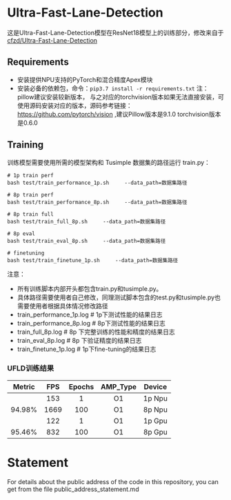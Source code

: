 # Ultra-Fast-Lane-Detection

这是Ultra-Fast-Lane-Detection模型在ResNet18模型上的训练部分，修改来自于[cfzd/Ultra-Fast-Lane-Detection](https://github.com/cfzd/Ultra-Fast-Lane-Detection)



##  Requirements

- 安装提供NPU支持的PyTorch和混合精度Apex模块
- 安装必备的依赖包，命令：`pip3.7 install -r requirements.txt`
    注：pillow建议安装较新版本， 与之对应的torchvision版本如果无法直接安装，可使用源码安装对应的版本，源码参考链接：https://github.com/pytorch/vision ,建议Pillow版本是9.1.0 torchvision版本是0.6.0





## Training

训练模型需要使用所需的模型架构和 Tusimple 数据集的路径运行 train.py：

```
# 1p train perf
bash test/train_performance_1p.sh     --data_path=数据集路径

# 8p train perf
bash test/train_performance_8p.sh     --data_path=数据集路径

# 8p train full
bash test/train_full_8p.sh     --data_path=数据集路径

# 8p eval 
bash test/train_eval_8p.sh     --data_path=数据集路径

# finetuning
bash test/train_finetune_1p.sh     --data_path=数据集路径
```

注意：

- 所有训练脚本内部开头都包含train.py和tusimple.py。
- 具体路径需要使用者自己修改，同理测试脚本包含的test.py和tusimple.py也需要使用者根据具体情况修改路径
- train_performance_1p.log # 1p下测试性能的结果日志
- train_performance_8p.log # 8p下测试性能的结果日志
- train_full_8p.log # 8p 下完整训练的性能和精度的结果日志
- train_eval_8p.log # 8p 下验证精度的结果日志
- train_finetune_1p.log # 1p下fine-tuning的结果日志



### UFLD训练结果

| Metric | FPS  | Epochs | AMP_Type | Device |
| :----: | :--: | :----: | :------: | :----: |
|        | 153  |   1    |    O1    | 1p Npu |
| 94.98% | 1669 |  100   |    O1    | 8p Npu |
|        | 122  |   1    |    O1    | 1p Gpu |
| 95.46% | 832  |  100   |    O1    | 8p Gpu |


# Statement

For details about the public address of the code in this repository, you can get from the file public_address_statement.md